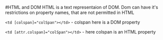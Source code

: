 #HTML and DOM
HTML is a text representaion of DOM. Dom can have it's restrictions on property names, that are not permitted in HTML

`<td [colspan]="colSpan"></td>` - colspan here is a DOM property

`<td [attr.colspan]="colSpan"></td>` - here colspan is an HTML property
